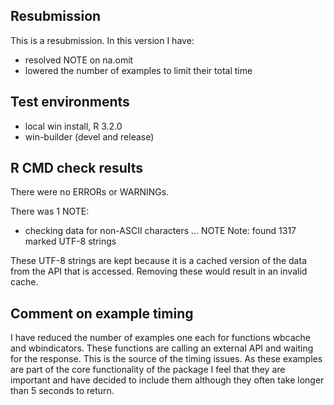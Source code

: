 ## Resubmission

This is a resubmission. In this version I have:

* resolved NOTE on na.omit
* lowered the number of examples to limit their total time

## Test environments
* local win install, R 3.2.0
* win-builder (devel and release)

## R CMD check results
There were no ERRORs or WARNINGs. 

There was 1 NOTE:

* checking data for non-ASCII characters ... NOTE
  Note: found 1317 marked UTF-8 strings

These UTF-8 strings are kept because it is a cached version of the data from the API that is accessed.
Removing these would result in an invalid cache.

## Comment on example timing

I have reduced the number of examples one each for functions wbcache and wbindicators.
These functions are calling an external API and waiting for the response. This is the source of the timing issues. As these examples 
are part of the core functionality of the package I feel that they are important and have decided to include them although they often
take longer than 5 seconds to return.

